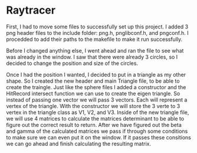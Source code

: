# Raytracer

First, I had to move some files to successfully set up this project. I added 3 png header files to the include folder: png.h, pnglibconf.h, and pngconf.h. I procedded to add their paths to the makefile to make it run successfully. 

Before I changed anything else, I went ahead and ran the file to see what was already in the window. I saw that there were already 3 circles, so I decided to change the position and size of the circles. 

Once I had the position I wanted, I decided to put in a triangle as my other shape. So I created the new header and main Triangle file, to be able to create the traingle. Just like the sphere files I added a constructor and the HitRecord intersect function we can use to create the eigen triangle. So instead of passing one vector we will pass 3 vectors. Each will represent a vertex of the triangle. With the constructor we will store the 3 verte to 3 vertex in the triangle class as V1, V2, and V3. Inside of the new triangle file, we will use 4 matrices to calculate the matrices determinant to be able to figure out the correct result to return. After we have figured out the beta and gamma of the calculated matrices we pass if through some conditions to make sure we can even put it on the window. If it passes these consitions we can go ahead and finish calculating the resulting matrix.


